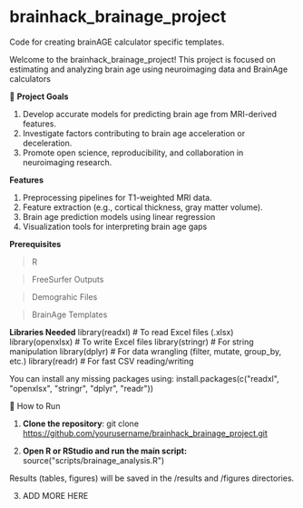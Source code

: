 # brainhack_brainage_project

Code for creating brainAGE calculator specific templates.

Welcome to the brainhack_brainage_project! This project is focused on estimating and analyzing brain age using neuroimaging data and BrainAge calculators

🚀 **Project Goals**

1. Develop accurate models for predicting brain age from MRI-derived features.
2. Investigate factors contributing to brain age acceleration or deceleration.
3. Promote open science, reproducibility, and collaboration in neuroimaging research.

**Features**

1. Preprocessing pipelines for T1-weighted MRI data.
2. Feature extraction (e.g., cortical thickness, gray matter volume).
3. Brain age prediction models using linear regression
4. Visualization tools for interpreting brain age gaps

**Prerequisites**
> R

> FreeSurfer Outputs

> Demograhic Files

> BrainAge Templates

**Libraries Needed** 
library(readxl)      # To read Excel files (.xlsx)
library(openxlsx)    # To write Excel files
library(stringr)     # For string manipulation
library(dplyr)       # For data wrangling (filter, mutate, group_by, etc.)
library(readr)       # For fast CSV reading/writing

You can install any missing packages using:
install.packages(c("readxl", "openxlsx", "stringr", "dplyr", "readr"))

🚀 How to Run
1. **Clone the repository**:
git clone https://github.com/yourusername/brainhack_brainage_project.git


2. **Open R or RStudio and run the main script:**
source("scripts/brainage_analysis.R")

Results (tables, figures) will be saved in the /results and /figures directories.

3. ADD MORE HERE




